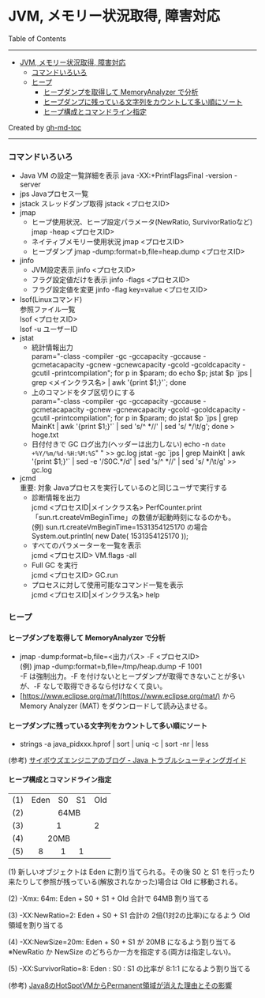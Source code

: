 # JVM, メモリー状況取得, 障害対応

Table of Contents

---

* [JVM, メモリー状況取得, 障害対応](#jvm-メモリー状況取得-障害対応)
  * [コマンドいろいろ](#コマンドいろいろ)
  * [ヒープ](#ヒープ)
    * [ヒープダンプを取得して MemoryAnalyzer で分析](#ヒープダンプを取得して-memoryanalyzer-で分析)
    * [ヒープダンプに残っている文字列をカウントして多い順にソート](#ヒープダンプに残っている文字列をカウントして多い順にソート)
    * [ヒープ構成とコマンドライン指定](#ヒープ構成とコマンドライン指定)

Created by [gh-md-toc](https://github.com/ekalinin/github-markdown-toc)

---

### コマンドいろいろ

* Java VM の設定一覧詳細を表示
java -XX:+PrintFlagsFinal -version -server
* jps
Javaプロセス一覧
* jstack
スレッドダンプ取得
jstack <プロセスID>
* jmap
  * ヒープ使用状況、ヒープ設定パラメータ(NewRatio, SurvivorRatioなど)
    jmap -heap <プロセスID>
  * ネイティブメモリー使用状況
    jmap <プロセスID>
  * ヒープダンプ
    jmap -dump:format=b,file=heap.dump <プロセスID>
* jinfo
  * JVM設定表示
    jinfo <プロセスID>
  * フラグ設定値だけを表示
    jinfo -flags <プロセスID>
  * フラグ設定値を変更
    jinfo -flag key=value <プロセスID>
* lsof(Linuxコマンド)  
参照ファイル一覧  
lsof <プロセスID>  
lsof -u ユーザーID  
* jstat  
  * 統計情報出力  
param="-class -compiler -gc -gccapacity -gccause -gcmetacapacity -gcnew -gcnewcapacity -gcold -gcoldcapacity -gcutil -printcompilation"; for p in $param; do echo $p; jstat $p \`jps | grep <メインクラス名> | awk '{print $1;}'\`; done  
  * 上のコマンドをタブ区切りにする  
param="-class -compiler -gc -gccapacity -gccause -gcmetacapacity -gcnew -gcnewcapacity -gcold -gcoldcapacity -gcutil -printcompilation"; for p in $param; do jstat $p \`jps | grep MainKt | awk '{print $1;}'\` | sed 's/^  *//' | sed 's/  */\t/g'; done > hoge.txt
  * 日付付きで GC ログ出力(ヘッダーは出力しない)
echo -n `date +%Y/%m/%d-%H:%M:%S`"      " >> gc.log
jstat -gc \`jps | grep MainKt | awk '{print $1;}'\` | sed -e '/S0C.*/d'  | sed 's/^  *//' | sed 's/  */\t/g' >> gc.log
* jcmd  
重要: 対象 Javaプロセスを実行しているのと同じユーザで実行する  
  * 診断情報を出力  
jcmd <プロセスID|メインクラス名> PerfCounter.print  
「sun.rt.createVmBeginTime」の数値が起動時刻になるのかも。  
(例) sun.rt.createVmBeginTime=1531354125170 の場合  
System.out.println( new Date( 1531354125170 ));  
  * すべてのパラメーターを一覧を表示  
jcmd <プロセスID> VM.flags -all
  * Full GC を実行  
jcmd <プロセスID> GC.run
  * プロセスに対して使用可能なコマンド一覧を表示  
jcmd <プロセスID|メインクラス名> help

### ヒープ
#### ヒープダンプを取得して MemoryAnalyzer で分析

* jmap -dump:format=b,file=<出力パス> -F <プロセスID>  
(例) jmap -dump:format=b,file=/tmp/heap.dump -F 1001  
-F は強制出力。-F を付けないとヒープダンプが取得できないことが多いが、-F なしで取得できるなら付けなくて良い。
* [https://www.eclipse.org/mat/](https://www.eclipse.org/mat/) から Memory Analyzer (MAT) をダウンロードして読み込ませる。

#### ヒープダンプに残っている文字列をカウントして多い順にソート

* strings -a java_pidxxx.hprof \| sort \| uniq -c \| sort -nr \| less

(参考) [サイボウズエンジニアのブログ - Java トラブルシューティングガイド](http://blog.cybozu.io/entry/2015/12/01/110000)

#### ヒープ構成とコマンドライン指定

<table>
<tr><td>(1)</td><td>Eden</td><td>S0</td><td>S1</td><td>Old</td></tr>
<tr><td>(2)</td><td colspan=4 align="center">64MB</td></tr>
<tr><td>(3)</td><td colspan=3 align="center">1</td><td>2</td></tr>
<tr><td>(4)</td><td colspan=3 align="center">20MB</td></tr>
<tr><td>(5)</td><td align="center">8</td><td align="center">1</td><td align="center">1</td></tr>
</table>

(1) 新しいオブジェクトは Eden に割り当てられる。その後 S0 と S1 を行ったり来たりして参照が残っている(解放されなかった)場合は Old に移動される。

(2) -Xmx: 64m: Eden + S0 + S1 + Old 合計で 64MB 割り当てる

(3) -XX:NewRatio=2: Eden + S0 + S1 合計の 2倍(1対2の比率)になるよう Old領域を割り当てる

(4) -XX:NewSize=20m: Eden + S0 + S1 が 20MB になるよう割り当てる  
※NewRatio か NewSize のどちらか一方を指定する(両方は指定しない)。

(5) -XX:SurvivorRatio=8: Eden : S0 : S1 の比率が 8:1:1 になるよう割り当てる

(参考) [Java8のHotSpotVMからPermanent領域が消えた理由とその影響](http://equj65.net/tech/java8hotspot/)

